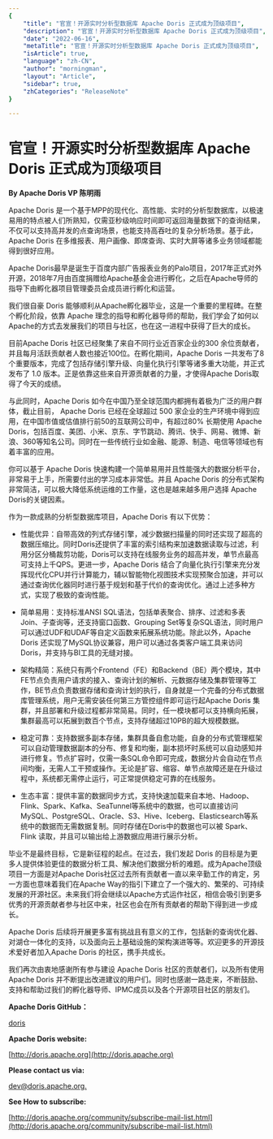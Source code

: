 ```yaml
---
{
    "title": "官宣！开源实时分析型数据库 Apache Doris 正式成为顶级项目",
    "description": "官宣！开源实时分析型数据库 Apache Doris 正式成为顶级项目",
    "date": "2022-06-16",
    "metaTitle": "官宣！开源实时分析型数据库 Apache Doris 正式成为顶级项目",
    "isArticle": true,
    "language": "zh-CN",
    "author": "morningman",
    "layout": "Article",
    "sidebar": true,
    "zhCategories": "ReleaseNote"
}

---
```


<!-- 
Licensed to the Apache Software Foundation (ASF) under one
or more contributor license agreements.  See the NOTICE file
distributed with this work for additional information
regarding copyright ownership.  The ASF licenses this file
to you under the Apache License, Version 2.0 (the
"License"); you may not use this file except in compliance
with the License.  You may obtain a copy of the License at

  http://www.apache.org/licenses/LICENSE-2.0

Unless required by applicable law or agreed to in writing,
software distributed under the License is distributed on an
"AS IS" BASIS, WITHOUT WARRANTIES OR CONDITIONS OF ANY
KIND, either express or implied.  See the License for the
specific language governing permissions and limitations
under the License.
-->

# 官宣！开源实时分析型数据库 Apache Doris 正式成为顶级项目

**By Apache Doris VP 陈明雨**

Apache Doris 是一个基于MPP的现代化、高性能、实时的分析型数据库，以极速易用的特点被人们所熟知，仅需亚秒级响应时间即可返回海量数据下的查询结果，不仅可以支持高并发的点查询场景，也能支持高吞吐的复杂分析场景。基于此，Apache Doris 在多维报表、用户画像、即席查询、实时大屏等诸多业务领域都能得到很好应用。

Apache Doris最早是诞生于百度内部广告报表业务的Palo项目，2017年正式对外开源，2018年7月由百度捐赠给Apache基金会进行孵化，之后在Apache导师的指导下由孵化器项目管理委员会成员进行孵化和运营。

我们很自豪 Doris 能够顺利从Apache孵化器毕业，这是一个重要的里程碑。在整个孵化阶段，依靠 Apache 理念的指导和孵化器导师的帮助，我们学会了如何以Apache的方式去发展我们的项目与社区，也在这一进程中获得了巨大的成长。

目前Apache Doris 社区已经聚集了来自不同行业近百家企业的300 余位贡献者，并且每月活跃贡献者人数也接近100位。在孵化期间，Apache Doris 一共发布了8个重要版本，完成了包括存储引擎升级、向量化执行引擎等诸多重大功能，并正式发布了 1.0 版本。正是依靠这些来自开源贡献者的力量，才使得Apache Doris取得了今天的成绩。

与此同时，Apache Doris 如今在中国乃至全球范围内都拥有着极为广泛的用户群体，截止目前， Apache Doris 已经在全球超过 500 家企业的生产环境中得到应用，在中国市值或估值排行前50的互联网公司中，有超过80% 长期使用 Apache Doris，包括百度、美团、小米、京东、字节跳动、腾讯、快手、网易、微博、新浪、360等知名公司。同时在一些传统行业如金融、能源、制造、电信等领域也有着丰富的应用。

你可以基于 Apache Doris 快速构建一个简单易用并且性能强大的数据分析平台，非常易于上手，所需要付出的学习成本非常低。并且 Apache Doris 的分布式架构非常简洁，可以极大降低系统运维的工作量，这也是越来越多用户选择 Apache Doris的关键因素。

作为一款成熟的分析型数据库项目，Apache Doris 有以下优势：

- 性能优异：自带高效的列式存储引擎，减少数据扫描量的同时还实现了超高的数据压缩比。同时Doris还提供了丰富的索引结构来加速数据读取与过滤，利用分区分桶裁剪功能，Doris可以支持在线服务业务的超高并发，单节点最高可支持上千QPS。更进一步，Apache Doris 结合了向量化执行引擎来充分发挥现代化CPU并行计算能力，辅以智能物化视图技术实现预聚合加速，并可以通过查询优化器同时进行基于规划和基于代价的查询优化。通过上述多种方式，实现了极致的查询性能。

- 简单易用：支持标准ANSI SQL语法，包括单表聚合、排序、过滤和多表Join、子查询等，还支持窗口函数、Grouping Set等复杂SQL语法，同时用户可以通过UDF和UDAF等自定义函数来拓展系统功能。除此以外，Apache Doris 还实现了MySQL协议兼容，用户可以通过各类客户端工具来访问Doris，并支持与BI工具的无缝对接。

- 架构精简：系统只有两个Frontend（FE）和Backend（BE）两个模块，其中FE节点负责用户请求的接入、查询计划的解析、元数据存储及集群管理等工作，BE节点负责数据存储和查询计划的执行，自身就是一个完备的分布式数据库管理系统，用户无需安装任何第三方管控组件即可运行起Apache Doris 集群，并且部署和升级过程都非常简易。同时，任一模块都可以支持横向拓展，集群最高可以拓展到数百个节点，支持存储超过10PB的超大规模数据。

- 稳定可靠：支持数据多副本存储，集群具备自愈功能，自身的分布式管理框架可以自动管理数据副本的分布、修复和均衡，副本损坏时系统可以自动感知并进行修复。节点扩容时，仅需一条SQL命令即可完成，数据分片会自动在节点间均衡，无需人工干预或操作。无论是扩容、缩容、单节点故障还是在升级过程中，系统都无需停止运行，可正常提供稳定可靠的在线服务。

- 生态丰富：提供丰富的数据同步方式，支持快速加载来自本地、Hadoop、Flink、Spark、Kafka、SeaTunnel等系统中的数据，也可以直接访问MySQL、PostgreSQL、Oracle、S3、Hive、Iceberg、Elasticsearch等系统中的数据而无需数据复制。同时存储在Doris中的数据也可以被 Spark、Flink 读取，并且可以输出给上游数据应用进行展示分析。

毕业不是最终目标，它是新征程的起点。在过去，我们发起 Doris 的目标是为更多人提供体验更佳的数据分析工具、解决他们数据分析的难题。成为Apache顶级项目一方面是对Apache Doris社区过去所有贡献者一直以来辛勤工作的肯定，另一方面也意味着我们在Apache Way的指引下建立了一个强大的、繁荣的、可持续发展的开源社区。未来我们将会继续以Apache方式运作社区，相信会吸引到更多优秀的开源贡献者参与社区中来，社区也会在所有贡献者的帮助下得到进一步成长。

Apache Doris 后续将开展更多富有挑战且有意义的工作，包括新的查询优化器、对湖仓一体化的支持，以及面向云上基础设施的架构演进等等。欢迎更多的开源技术爱好者加入Apache Doris 的社区，携手共成长。

我们再次由衷地感谢所有参与建设 Apache Doris 社区的贡献者们，以及所有使用 Apache Doris 并不断提出改进建议的用户们。同时也感谢一路走来，不断鼓励、支持和帮助过我们的孵化器导师、IPMC成员以及各个开源项目社区的朋友们。


**Apache Doris GitHub：**

[doris](https://github.com/apache/doris)

**Apache Doris website:**

[http://doris.apache.org](http://doris.apache.org)

**Please contact us via:**

[dev@doris.apache.org.](dev@doris.apache.org.)

**See How to subscribe:**

[http://doris.apache.org/community/subscribe-mail-list.html](http://doris.apache.org/community/subscribe-mail-list.html)

